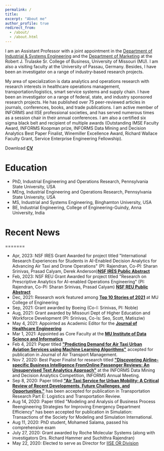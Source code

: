 ```yaml
---
permalink: /
title: 
excerpt: "About me"
author_profile: true
redirect_from: 
  - /about/
  - /about.html
---
```


I am an Assistant Professor with a joint appointment in the [Department of Industrial &  Systems Engineering](https://engineering.missouri.edu/departments/ise/) and the [Department of Marketing](https://business.missouri.edu/departments-faculty/marketing-department) at the Robert J. Trulaske Sr. College of Business, University of Missouri (MU). I am also a visiting faculty at the University of Passau, Germany. Besides, I have been an investigator on a range of industry-based research projects.

My area of specialization is data analytics and operations research with research interests in healthcare operations management, transportation/logistics, smart service systems and supply chain. I have been an investigator on a range of federal, state,  and industry sponsored research projects. He has published over 75 peer-reviewed articles in journals, conferences, books, and trade publications. I am active member of INFORMS and IISE professional societies, and has served numerous times as a session chair in their annual conferences. I am also a certified six sigma black belt and recipient of multiple awards (Outstanding IMSE Faculty Award, INFORMS Koopman prize, INFORMS Data Mining and Decision Analytics Best Paper Finalist, Winemiller Excellence Award, Richard Wallace Faculty Grant, Service Enterprise Engineering Fellowship).


Download [**CV**](https://mailmissouri-my.sharepoint.com/:b:/g/personal/srinivassh_umsystem_edu/EZ22kiyEG5hDkNdmViZ8fssBaYImN0xUSXlmWEQBEysY0w?e=Lanar8) 

Education
======
* PhD, Industrial Engineering and Operations Research, Pennsylvania State University, USA
* MEng, Industrial Engineering and Operations Research, Pennsylvania State University, USA
* MS, Industrial and Systems Engineering, Binghamton University, USA
* BE, Industrial Engineering, College of Engineering-Guindy, Anna University, India


Recent News
======
=======
* Apr, 2023: NSF IRES Grant Awarded for project titled "International Research Experiences for Students in AI-Enabled Decision Analytics for Advancing Air Taxi and Drone Operations" (PI: Rajendran, Co-PI: Sharan Srinivas, Prasad Calyam, Derek Anderson)[**NSF IRES Public Abstract**](https://www.nsf.gov/awardsearch/showAward?AWD_ID=2245469&HistoricalAwards=false)
* Feb, 2023:  NSF REU Grant Awarded for project titled "Research on Prescriptive Analytics for AI-enabled Operations Engineering" (PI: Rajendran, Co-PI: Sharan Srinivas, Prasad Calyam) [**NSF REU Public Abstract**](https://www.nsf.gov/awardsearch/showAward?AWD_ID=2243589&HistoricalAwards=false)
* Dec, 2021: Research work featured among [**Top 10 Stories of 2021**](https://engineering.missouri.edu/2021/robots-plastics-and-cows-top-10-research-stories-of-2021/) at MU College of Engineering
* Sep, 2021: Grant awarded by Boeing (Co-I: Srinivas, PI: Noble)
* Aug, 2021: Grant awarded by Missouri Dept of Higher Education and Workforce Development (PI: Srinivas, Co-Is: Seo, Scott, Matisziw)
* May 4, 2021: Appointed as Academic Editor for the [**Journal of Healthcare Engineering**](https://www.hindawi.com/journals/jhe/?utm_source=google&utm_medium=cpc&utm_campaign=HDW_MRKT_GBL_SUB_ADWO_PAI_DYNA_JOUR_X&gclid=Cj0KCQjwwLKFBhDPARIsAPzPi-LpaXRKWJgSBntlnfb9hsrUuMm9GKX5UaAOvTLeny-ETtKWhskzCHsaAjHNEALw_wcB)
* Mar 1, 2021: Appointed as Core Faculty at the [**MU Institute of Data Science and Informatics**](https://muidsi.missouri.edu/person/sharan-srinivas/)
* Feb 4, 2021: Paper titled [**"Predicting Demand for Air Taxi Urban Aviation Services using Machine Learning Algorithms"**](https://doi.org/10.1016/j.jairtraman.2021.102043) accepted for publication in Journal of Air Transport Management.
* Nov 7, 2020: Best Paper Finalist for research titled [**"Discovering  Airline-specific  Business  Intelligence  FromOnline  Passenger Reviews:  An  Unsupervised  Text  Analytics  Approach"**](https://www.informs.org/Recognizing-Excellence/Award-Recipients/Sharan-Srinivas) at the INFORMS Data Mining and Decision Analytics Competition, INFORMS Annual Meeting.
* Sep 8, 2020: Paper titled [**"Air Taxi Service for Urban Mobility: A Critical Review of Recent Developments, Future Challenges, and Opportunities."**](https://doi.org/10.1016/j.tre.2020.102090) has been accepted for publication in Transportation Research Part E: Logistics and Transportation Review.
* Aug 14, 2020: Paper titled "Modeling and Analysis of Business Process Reengineering Strategies for Improving Emergency Department Efficiency" has been accepted for publication in Simulation: Transactions of the Society for Modeling and Simulation International.
* Aug 11, 2020: PhD student, Mohamed Salama, passed his comprehensive exam
* July 27, 2020: Grant awarded by Roche Molecular Systems (along with investigators Drs. Richard Hammer and Suchithra Rajendran)
* May 22, 2020: Elected to serve as Director for [IISE OR Division](https://www.iise.org/Details.aspx?id=1132#or)
